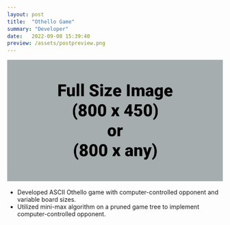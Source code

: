 ```yaml
---
layout: post
title:  "Othello Game"
summary: "Developer"
date:   2022-09-08 15:39:40
preview: /assets/postpreview.png
---
```


![Picture 1](/assets/fullsize.png)

* Developed ASCII Othello game with computer-controlled opponent and variable board sizes. 
* Utilized mini-max algorithm on a pruned game tree to implement computer-controlled opponent.
